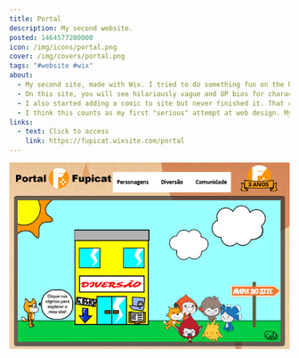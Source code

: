 ```yaml
---
title: Portal
description: My second website.
posted: 1464577200000
icon: /img/icons/portal.png
cover: /img/covers/portal.png
tags: "#website #wix"
about:
  - My second site, made with Wix. I tried to do something fun on the home page, like a little town, but it's so buggy! I based this idea on the old "Turma da Mônica" website that had a similar home page.
  - On this site, you will see hilariously vague and OP bios for characters I almost never use. You will also see several broken links..... many of the services I used on that site no longer work.
  - I also started adding a comic to site but never finished it. That comic exists on paper here at home, maybe someday I will post it.
  - I think this counts as my first "serious" attempt at web design. My first site was just a template with different text, but this time I had really tried to make something cool from scratch.
links:
  - text: Click to access
    link: https://fupicat.wixsite.com/portal
---
```

<a style="margin: auto;" href="https://fupicat.wixsite.com/portal" target="_blank">
  <img style="max-height: 30rem;" src="/img/covers/portal.png" />
</a>